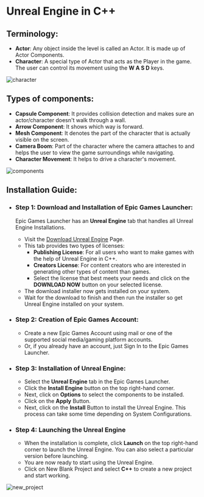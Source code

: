 # Unreal Engine in C++

## Terminology:

- **Actor**: Any object inside the level is called an Actor. It is made up of Actor Components.
- **Character**: A special type of Actor that acts as the Player in the game. The user can control its movement using the **W A S D** keys.

![character](https://user-images.githubusercontent.com/72400676/140915248-a0a55754-10a2-434a-a3b5-44a3ca0e3ccb.JPG)

## Types of components:

- **Capsule Component**: It provides collision detection and makes sure an actor/character doesn't walk through a wall.
- **Arrow Component**: It shows which way is forward.
- **Mesh Component**: It denotes the part of the character that is actually visible on the screen.
- **Camera Boom**: Part of the character where the camera attaches to and helps the user to view the game surroundings while navigating.
- **Character Movement**: It helps to drive a character's movement.

![components](https://user-images.githubusercontent.com/72400676/140915142-f041c72b-a0fb-41be-8ac6-1e98d345cbed.JPG)

## Installation Guide:

- ### Step 1: Download and Installation of Epic Games Launcher:

  Epic Games Launcher has an **Unreal Engine** tab that handles all Unreal Engine Installations.

  - Visit the [Download Unreal Engine](https://www.unrealengine.com/en-US/download) Page.
  - This tab provides two types of licenses:
    - **Publishing License**: For all users who want to make games with the help of Unreal Engine in C++.
    - **Creators License**: For content creators who are interested in generating other types of content than games.
    - Select the license that best meets your needs and click on the **DOWNLOAD NOW** button on your selected license.
  - The download installer now gets installed on your system.
  - Wait for the download to finish and then run the installer so get Unreal Engine installed on your system.

- ### Step 2: Creation of Epic Games Account:

  - Create a new Epic Games Account using mail or one of the supported social media/gaming platform accounts.
  - Or, if you already have an account, just Sign In to the Epic Games Launcher.

- ### Step 3: Installation of Unreal Engine:

  - Select the **Unreal Engine** tab in the Epic Games Launcher.
  - Click the **Install Engine** button on the top right-hand corner.
  - Next, click on **Options** to select the components to be installed.
  - Click on the **Apply** Button.
  - Next, click on the **Install** Button to install the Unreal Engine. This process can take some time depending on System Configurations.

- ### Step 4: Launching the Unreal Engine
  - When the installation is complete, click **Launch** on the top right-hand corner to launch the Unreal Engine. You can also select a particular version before launching.
  - You are now ready to start using the Unreal Engine.
  - Click on New Blank Project and select **C++** to create a new project and start working.

![new_project](https://user-images.githubusercontent.com/72400676/140915335-f6f13f04-aa96-4fdd-8831-1541a54a0103.JPG)

